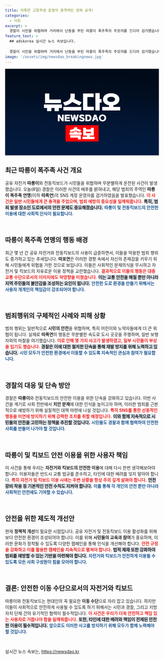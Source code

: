 ```yaml
---
title: 따폭연 고등학생 운영자 충격적인 정체 공개!
categories:
  - 사회
excerpt: >
  경찰이 시민을 위협하며 거리에서 난동을 부린 따릉이 폭주족의 주모자를 드디어 검거했습니다! 자세한 내용을 클릭해 확인하세요!
feature_text: >
  ## adskorea 실시간 뉴스 속보입니다.

  경찰이 시민을 위협하며 거리에서 난동을 부린 따릉이 폭주족의 주모자를 드디어 검거했습니다! 자세한 내용을 클릭해 확인하세요!
image: '/assets/img/newsdao_breakingnews.jpg'
---
```


<p><img src="/assets/img/newsdao_breakingnews.jpg" alt="adskorea 속보" /></p>

<h2 data-ke-size="size26">최근 따릉이 폭주족 사건 개요</h2>

<p data-ke-size="size16">공유 자전거 <b>따릉이</b>와 전동킥보드가 시민들을 위협하며 무분별하게 운전된 사건이 발생했습니다. 오늘(8일) 경찰은 이러한 사건의 배후를 밝혀내고, 해당 범죄의 주역인 <b>따릉이 폭주족 연맹</b>(이하 <b>따폭연</b>)의 SNS 계정 운영자를 검거하였음을 발표했습니다. <b><span style="color: #ee2323;">이 사건은 일반 시민들에게 큰 충격을 주었으며, 범죄 예방의 중요성을 일깨워줍니다.</span></b> <b><span style="background-color: #21538527;">특히, 범죄 발생 장소인 도로에서의 안전 문제도 중요해졌습니다.</span></b> <b><span style="color: #1a5490;">따릉이 및 전동킥보드의 안전한 이용에 대한 사회적 인식이 필요합니다.</span></b></p>

<p data-ke-size="size16">&nbsp;</p>

<h2 data-ke-size="size26">따릉이 폭주족 연맹의 행동 배경</h2>

<p data-ke-size="size16">최근 몇 년 간 공유 자전거와 전동킥보드의 사용이 급증하면서, 이들을 악용한 범죄 행위도 증가하고 있는 추세입니다. <b>따포연</b>은 이러한 경향 속에서 자신의 존재감을 키우기 위해 시민들에게 위협을 가한 것으로 보입니다. 이들은 사회적인 문제의식을 무시하고 자전거 및 킥보드의 자유로운 이용 정책을 교란했습니다. <b><span style="color: #ee2323;">결과적으로 이들의 행동은 대중교통 수단으로서의 이미지에도 악영향을 미쳤습니다.</span></b> <b><span style="background-color: #21538527;">이는 교통 안전을 해칠 뿐만 아니라 지역 주민들의 불안감을 조성하는 요인이 됩니다.</span></b> <b><span style="color: #1a5490;">안전한 도로 환경을 만들기 위해서는 사용자 개개인의 책임감이 강조되어야 합니다.</span></b></p>

<p data-ke-size="size16">&nbsp;</p>

<h2 data-ke-size="size26">범죄행위의 구체적인 사례와 피해 상황</h2>

<p data-ke-size="size16">범죄 행위는 일반적으로 <b>시민의 안전</b>을 위협하며, 특히 어린이와 노약자들에게 더 큰 위협이 됩니다. 실제로 <b>따폭연</b>의 행동은 무분별한 속도로 도시 곳곳을 주행하며, 일반 보행자와의 마찰을 야기했습니다. <b><span style="color: #ee2323;">이로 인해 몇 가지 사고가 발생하였고, 일부 시민들이 부상을 입기도 했습니다.</span></b> <b><span style="background-color: #21538527;">경찰은 이에 대한 철저한 단속을 통해 재발 방지를 위해 노력하고 있습니다.</span></b> <b><span style="color: #1a5490;">시민 모두가 안전한 환경에서 이동할 수 있도록 지속적인 관심과 참여가 필요합니다.</span></b></p>

<p data-ke-size="size16">&nbsp;</p>

<h2 data-ke-size="size26">경찰의 대응 및 단속 방안</h2>

<p data-ke-size="size16">경찰은 <b>따륭이</b>와 전동킥보드의 안전한 이용을 위한 단속을 강화하고 있습니다. 이번 사건을 계기로 사회 전반에서 <b>치안 문제</b>에 대한 인식을 높이고자 하며, 이러한 범죄를 근본적으로 예방하기 위해 실질적인 대책 마련에 나설 것입니다. <b><span style="color: #ee2323;">특히 SNS를 통한 선동적인 행동을 미연에 방지하기 위해 강력한 조치를 취할 예정입니다.</span></b> <b><span style="background-color: #21538527;">이와 함께 지속적으로 시민들의 안전을 고민하는 정책을 추진할 것입니다.</span></b> <b><span style="color: #1a5490;">시민들도 경찰과 함께 협력하여 안전한 사회를 만들어 나가야 할 것입니다.</span></b></p>

<p data-ke-size="size16">&nbsp;</p>

<h2 data-ke-size="size26">따릉이 및 킥보드 안전 이용을 위한 사용자 책임</h2>

<p data-ke-size="size16">이 사건을 통해 우리는 <b>자전거와 킥보드의 안전한 이용</b>에 대해 다시 한번 생각해보아야 합니다. 이용자들은 반드시 교통 법규를 준수하고, 타인에 대한 배려를 잊지 말아야 합니다. <b><span style="color: #ee2323;">특히 자전거 및 킥보드 이용 시에는 주변 상황을 항상 주의 깊게 살펴야 합니다.</span></b> <b><span style="background-color: #21538527;">안전 장비 착용 등 기본적인 안전 수칙도 지켜야 합니다.</span></b> <b><span style="color: #1a5490;">이를 통해 각 개인의 안전 뿐만 아니라 사회적인 안전에도 기여할 수 있습니다.</span></b></p>

<p data-ke-size="size16">&nbsp;</p>

<h2 data-ke-size="size26">안전을 위한 제도적 개선안</h2>

<p data-ke-size="size16">현재 <b>정책적 개선</b>이 필요한 시점입니다. 공유 자전거 및 전동킥보드 이용 활성화를 위해 보다 안전한 환경이 조성되어야 합니다. 이를 위해 <b>시민들의 교육과 참여</b>가 중요하며, 이러한 문화가 정착될 수 있도록 다양한 캠페인을 통해 인식을 개선해야 합니다. <b><span style="color: #ee2323;">안전 규정을 강화하고 이를 활용한 캠페인을 지속적으로 펼쳐야 합니다.</span></b> <b><span style="background-color: #21538527;">법적 제재 또한 강화하여 범죄를 예방할 수 있는 기반을 마련해야 합니다.</span></b> <b><span style="color: #1a5490;">자전거와 킥보드가 안전하게 이용될 수 있도록 모든 사회 구성원이 힘을 모아야 합니다.</span></b></p>

<p data-ke-size="size16">&nbsp;</p>

<h2 data-ke-size="size26">결론: 안전한 이동 수단으로서의 자전거와 킥보드</h2>

<p data-ke-size="size16">따릉이와 전동킥보드는 현대인의 꼭 필요한 <b>이동 수단</b>으로 자리 잡고 있습니다. 하지만 이들이 사회적으로 안전하게 사용될 수 있도록 하기 위해서는 시민과 경찰, 그리고 지방 자치 단체 간의 유기적인 협력이 필수적입니다. <b><span style="color: #ee2323;">이 사건은 우리가 더욱 안전하고 책임 있는 사용자로 거듭나야 함을 일깨워줍니다.</span></b> <b><span style="background-color: #21538527;">또한, 타인에 대한 배려와 책임이 전제된 안전한 이용이 필수적입니다.</span></b> <b><span style="color: #1a5490;">앞으로도 이러한 사고를 방지하기 위해 모두가 함께 노력해야 할 것입니다.</span></b></p>

<p data-ke-size="size16">&nbsp;</p>
실시간 뉴스 속보는, <a href="https://newsdao.kr" rel="dofollow">https://newsdao.kr</a>


